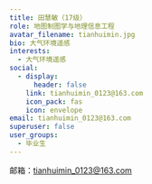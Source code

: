 ```yaml
---
title: 田慧敏（17级）
role: 地图制图学与地理信息工程
avatar_filename: tianhuimin.jpg
bio: 大气环境遥感
interests:
  - 大气环境遥感
social:
  - display:
      header: false
    link: tianhuimin_0123@163.com
    icon_pack: fas
    icon: envelope
email: tianhuimin_0123@163.com
superuser: false
user_groups:
  - 毕业生
---
```

邮箱：tianhuimin_0123@163.com
